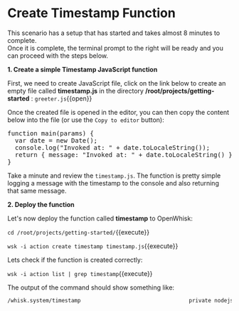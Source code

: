 # Create Timestamp Function

This scenario has a setup that has started and takes almost 8 minutes to complete.  
Once it is complete, the terminal prompt to the right will be ready and you can proceed with the steps below.

**1. Create a simple Timestamp JavaScript function**

First, we need to create JavaScript file, click on the link below to create an empty file called **timestamp.js** in the directory **/root/projects/getting-started** : ``greeter.js``{{open}}

Once the created file is opened in the editor, you can then copy the content below into the file (or use the `Copy to editor` button):

<pre class="file" data-filename="/root/projects/getting-started/timestamp.js" data-target="replace">
function main(params) {
  var date = new Date();
  console.log("Invoked at: " + date.toLocaleString());
  return { message: "Invoked at: " + date.toLocaleString() };
}
</pre>
Take a minute and review the `timestamp.js`. The function is pretty simple logging a message with the timestamp to the console and also returning that same message.

**2. Deploy the function**

Let's now deploy the function called **timestamp** to OpenWhisk:

``cd /root/projects/getting-started/``{{execute}}

``wsk -i action create timestamp timestamp.js``{{execute}}

Lets check if the function is created correctly:

``wsk -i action list | grep timestamp``{{execute}}

The output of the command should show something like:

```sh
/whisk.system/timestamp                                  private nodejs:6
```
